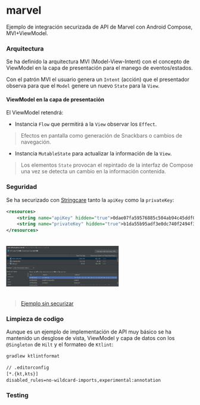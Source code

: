# marvel

Ejemplo de integración securizada de API de Marvel con Android Compose, MVI+ViewModel.

### Arquitectura

Se ha definido la arquitectura MVI (Model-View-Intent) con el concepto de ViewModel en la capa de presentación para el manego de eventos/estados.

Con el patrón MVI el usuario genera un `Intent` (acción) que el presentador observa para que el `Model` genere un nuevo `State` para la `View`.

#### ViewModel en la capa de presentación

El ViewModel retendrá:

- Instancia `Flow` que permitirá a la `View` observar los `Effect`.
> Efectos en pantalla como generación de Snackbars o cambios de navegación.
- Instancia `MutableState` para actualizar la información de la `View`.
> Los elementos `State` provocan el repintado de la interfaz de Compose una vez se detecta un cambio en la información contenida.

### Seguridad

Se ha securizado con [Stringcare](https://github.com/stringcare) tanto la `apiKey` como la `privateKey`:

```xml
<resources>
    <string name="apiKey" hidden="true">0dae07fa59576885c504ab94c45ddf0f</string>
    <string name="privateKey" hidden="true">b1da55b95adf3e0dc740f2494f3233088ff54d9b</string>
</resources>
```

<img width="60%" vspace="20" src="https://github.com/efraespada/marvel/raw/develop/images/secure.png">

> [Ejemplo sin securizar](https://github.com/efraespada/marvel/raw/develop/images/not_secure.png)

### Limpieza de codigo

Aunque es un ejemplo de implementación de API muy básico se ha mantenido un desglose de vista, ViewModel y capa de datos con los `@Singleton` de `Hilt` y el formateo de `Ktlint`:

```bash
gradlew ktlintformat
```
```txt
// .editorconfig
[*.{kt,kts}]
disabled_rules=no-wildcard-imports,experimental:annotation
```

### Testing








